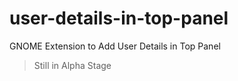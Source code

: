 # user-details-in-top-panel
GNOME Extension to Add User Details in Top Panel

> Still in Alpha Stage
